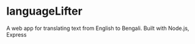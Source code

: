 # languageLifter
A web app for translating text from English to Bengali. Built with Node.js, Express

